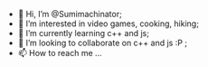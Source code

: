 - 👋 Hi, I’m @Sumimachinator;
- 👀 I’m interested in video games, cooking, hiking;
- 🌱 I’m currently learning c++ and js;
- 💞️ I’m looking to collaborate on c++ and js :P ;
- 📫 How to reach me ...

<!---
Sumimachinator/Sumimachinator is a ✨ special ✨ repository because its `README.md` (this file) appears on your GitHub profile.
You can click the Preview link to take a look at your changes.
--->
